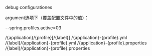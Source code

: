 


debug configurationes 

 argument选项下（覆盖配置文件中的值）：
 
 --spring.profiles.active=03
 
 
 
 
 
 /{application}/{profile}[/{label}]
/{application}-{profile}.yml
/{label}/{application}-{profile}.yml
/{application}-{profile}.properties
/{label}/{application}-{profile}.properties
